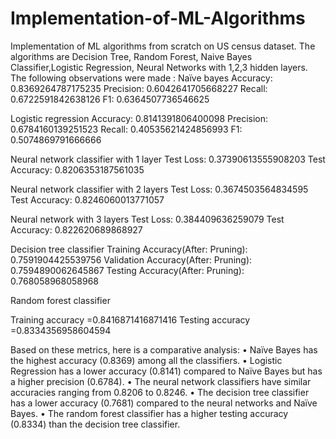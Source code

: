 # Implementation-of-ML-Algorithms
Implementation of ML algorithms from scratch on US census dataset.
The algorithms are Decision Tree, Random Forest, Naive Bayes Classifier,Logistic Regression, Neural Networks with 1,2,3 hidden layers.
The following observations were made :
Naïve bayes
Accuracy: 0.8369264787175235
Precision: 0.6042641705668227
Recall: 0.6722591842638126
F1: 0.6364507736546625

Logistic regression
Accuracy: 0.8141391806400098
Precision: 0.6784160139251523
Recall: 0.40535621424856993
F1: 0.5074869791666666

Neural network classifier with 1 layer
Test Loss: 0.37390613555908203
Test Accuracy: 0.8206353187561035

Neural network classifier with 2 layers
Test Loss: 0.3674503564834595
Test Accuracy: 0.8246060013771057

Neural network with 3 layers
Test Loss: 0.384409636259079
Test Accuracy: 0.822620689868927

Decision tree classifier
Training Accuracy(After: Pruning): 0.7591904425539756
Validation Accuracy(After: Pruning): 0.7594890062645867
Testing Accuracy(After: Pruning): 0.768058968058968


Random forest classifier

Training accuracy =0.8416871416871416
Testing accuracy =0.8334356958604594

Based on these metrics, here is a comparative analysis:
•	Naïve Bayes has the highest accuracy (0.8369) among all the classifiers.
•	Logistic Regression has a lower accuracy (0.8141) compared to Naïve Bayes but has a higher precision (0.6784).
•	The neural network classifiers have similar accuracies ranging from 0.8206 to 0.8246.
•	The decision tree classifier has a lower accuracy (0.7681) compared to the neural networks and Naïve Bayes.
•	The random forest classifier has a higher testing accuracy (0.8334) than the decision tree classifier.

